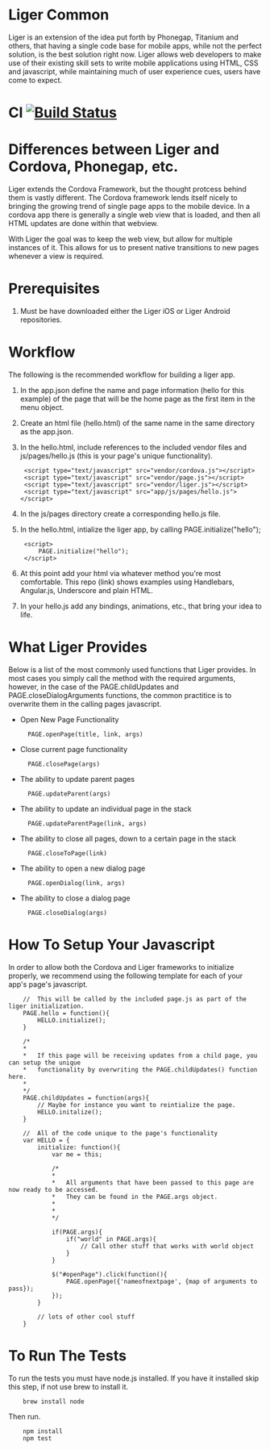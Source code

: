 Liger Common
================================================================================

Liger is an extension of the idea put forth by Phonegap, Titanium and others, that having a single code base for mobile apps, 
while not the perfect solution, is the best solution right now.  Liger allows web developers to make use of their existing skill
sets to write mobile applications using HTML, CSS and javascript, while maintaining much of user experience cues, users have
come to expect.

# CI          [![Build Status](https://api.travis-ci.org/reachlocal/liger-common.png)](https://travis-ci.org/reachlocal/liger-common)

# Differences between Liger and Cordova, Phonegap, etc.

Liger extends the Cordova Framework, but the thought protcess behind them is vastly different.  The Cordova framework lends
itself nicely to bringing the growing trend of single page apps to the mobile device.  In a cordova app there is generally 
a single web view that is loaded, and then all HTML updates are done within that webview.  

With Liger the goal was to keep the web view, but allow for multiple instances of it.  This allows for us to present native
transitions to new pages whenever a view is required.  

# Prerequisites

1.  Must be have downloaded either the Liger iOS or Liger Android repositories.

# Workflow

The following is the recommended workflow for building a liger app.

1. In the app.json define the name and page information (hello for this example) of the page that will be the home page as
the first item in the menu object.

1. Create an html file (hello.html) of the same name in the same directory as the app.json.
1. In the hello.html, include references to the included vendor files and js/pages/hello.js (this is your page's unique functionality).

		<script type="text/javascript" src="vendor/cordova.js"></script>
    	<script type="text/javascript" src="vendor/page.js"></script>
    	<script type="text/javascript" src="vendor/liger.js"></script>
    	<script type="text/javascript" src="app/js/pages/hello.js"></script>
    	
1. In the js/pages directory create a corresponding hello.js file.
1. In the hello.html, intialize the liger app, by calling PAGE.initialize("hello");

		<script>
        	PAGE.initialize("hello");
    	</script>
    	
1. At this point add your html via whatever method you're most comfortable.  This repo (link) shows examples using Handlebars, Angular.js, 
Underscore and plain HTML.

2. In your hello.js add any bindings, animations, etc., that bring your idea to life.

# What Liger Provides

Below is a list of the most commonly used functions that Liger provides.  In most cases you simply call the method with 
the required arguments, however, in the case of the PAGE.childUpdates and PAGE.closeDialogArguments functions, the common 
practitice is to overwrite them in the calling pages javascript.

- Open New Page Functionality

		PAGE.openPage(title, link, args)
		
- Close current page functionality

		PAGE.closePage(args)
		
- The ability to update parent pages

		PAGE.updateParent(args)
		
- The ability to update an individual page in the stack

		PAGE.updateParentPage(link, args)
		
- The ability to close all pages, down to a certain page in the stack

		PAGE.closeToPage(link)
		
- The ability to open a new dialog page

		PAGE.openDialog(link, args)
		
- The ability to close a dialog page

		PAGE.closeDialog(args)
		
# How To Setup Your Javascript

In order to allow both the Cordova and Liger frameworks to initialize properly, we recommend using the following template for each 
of your app's page's javascript.

		//  This will be called by the included page.js as part of the liger initialization.
		PAGE.hello = function(){
    		HELLO.initialize();
		}
		
		/* 
		*
		*	If this page will be receiving updates from a child page, you can setup the unique
		*	functionality by overwriting the PAGE.childUpdates() function here.
		*
		*/  		
		PAGE.childUpdates = function(args){
			// Maybe for instance you want to reintialize the page.
			HELLO.initalize();
		}

		//  All of the code unique to the page's functionality
		var HELLO = {
			initialize: function(){
				var me = this;
				
				/* 
				*
				*	All arguments that have been passed to this page are now ready to be accessed.
				*	They can be found in the PAGE.args object.  
				*
				*
				*/
				
				if(PAGE.args){
					if("world" in PAGE.args){
						// Call other stuff that works with world object
					}
				}
				
				$("#openPage").click(function(){
					PAGE.openPage({'nameofnextpage', {map of arguments to pass});
				});
			}
			
			// lots of other cool stuff
		}

# To Run The Tests

To run the tests you must have node.js installed.  If you have it installed skip this step, if not use brew to install it.

		brew install node

Then run.

		npm install
		npm test


